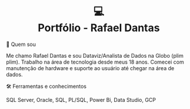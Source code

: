 <h1 align="center">
  💻<br>Portfólio - Rafael Dantas
</h1>

👦 Quem sou

Me chamo Rafael Dantas e sou Dataviz/Analista de Dados na Globo (plim plim). Trabalho na área de tecnologia desde meus 18 anos. Comecei com manutenção de hardware e suporte ao usuário  até chegar na área de dados. 

🛠️ Ferramentas e conhecimentos

SQL Server, Oracle, SQL, PL/SQL, Power Bi, Data Studio, GCP
